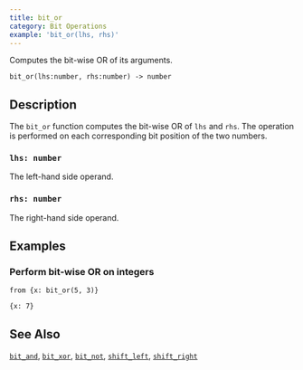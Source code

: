 ```yaml
---
title: bit_or
category: Bit Operations
example: 'bit_or(lhs, rhs)'
---
```


Computes the bit-wise OR of its arguments.

```tql
bit_or(lhs:number, rhs:number) -> number
```

## Description

The `bit_or` function computes the bit-wise OR of `lhs` and `rhs`. The operation
is performed on each corresponding bit position of the two numbers.

### `lhs: number`

The left-hand side operand.

### `rhs: number`

The right-hand side operand.

## Examples

### Perform bit-wise OR on integers

```tql
from {x: bit_or(5, 3)}
```

```tql
{x: 7}
```

## See Also

[`bit_and`](/reference/functions/bit_and),
[`bit_xor`](/reference/functions/bit_xor),
[`bit_not`](/reference/functions/bit_not),
[`shift_left`](/reference/functions/shift_left),
[`shift_right`](/reference/functions/shift_right)
